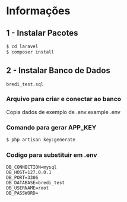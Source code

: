 # Informações
## 1 - Instalar Pacotes
```sh
$ cd laravel
$ composer install
```
## 2 - Instalar Banco de Dados
    bredi_test.sql
   ###  Arquivo para criar e conectar ao banco
   Copia dados de exemplo de .env.example
        .env
   ### Comando para gerar APP_KEY
```sh
$ php artisan key:generate
```
   ### Codigo para substituir em .env
```ENV
DB_CONNECTION=mysql
DB_HOST=127.0.0.1
DB_PORT=3306
DB_DATABASE=bredi_test
DB_USERNAME=root
DB_PASSWORD=
```
